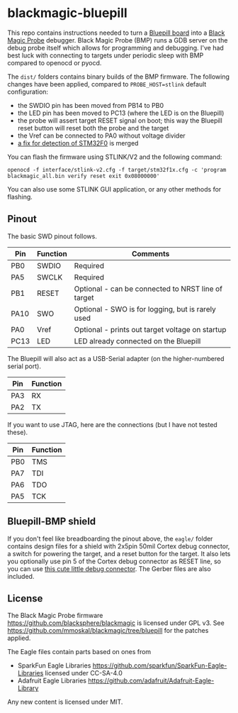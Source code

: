 # blackmagic-bluepill

This repo contains instructions needed to turn a [Bluepill board](https://stm32-base.org/boards/STM32F103C8T6-Blue-Pill.html)
into a [Black Magic Probe](https://github.com/blacksphere/blackmagic/wiki) debugger.
Black Magic Probe (BMP) runs a GDB server on the debug probe itself which allows for programming and debugging.
I've had best luck with connecting to targets under periodic sleep with BMP compared to openocd or pyocd.

The `dist/` folders contains binary builds of the BMP firmware.
The following changes have been applied, compared to `PROBE_HOST=stlink` default configuration:
* the SWDIO pin has been moved from PB14 to PB0
* the LED pin has been moved to PC13 (where the LED is on the Bluepill)
* the probe will assert target RESET signal on boot; this way the Bluepill reset button will reset both the probe and the target
* the Vref can be connected to PA0 without voltage divider
* [a fix for detection of STM32F0](https://github.com/blacksphere/blackmagic/pull/836) is merged

You can flash the firmware using STLINK/V2 and the following command:

```
openocd -f interface/stlink-v2.cfg -f target/stm32f1x.cfg -c 'program blackmagic_all.bin verify reset exit 0x08000000'
```

You can also use some STLINK GUI application, or any other methods for flashing.

## Pinout

The basic SWD pinout follows.

|Pin |Function| Comments
|----|--------| ------------
|PB0 |SWDIO   | Required
|PA5 |SWCLK   | Required
|PB1 |RESET   | Optional - can be connected to NRST line of target
|PA10|SWO     | Optional - SWO is for logging, but is rarely used
|PA0 |Vref    | Optional - prints out target voltage on startup
|PC13|LED     | LED already connected on the Bluepill

The Bluepill will also act as a USB-Serial adapter (on the higher-numbered serial port).

|Pin |Function|
|----|--------|
|PA3 |RX      |
|PA2 |TX      |

If you want to use JTAG, here are the connections (but I have not tested these).

|Pin |Function|
|----|--------|
|PB0 |TMS     |
|PA7 |TDI     |
|PA6 |TDO     |
|PA5 |TCK     |

## Bluepill-BMP shield

If you don't feel like breadboarding the pinout above,
the `eagle/` folder contains design files for a shield with 2x5pin 50mil Cortex debug connector,
a switch for powering the target, and a reset button for the target.
It also lets you optionally use pin 5 of the Cortex debug connector as RESET line,
so you can use [this cute little debug connector](https://arcade.makecode.com/hardware/dbg).
The Gerber files are also included.


## License

The Black Magic Probe firmware https://github.com/blacksphere/blackmagic
is licensed under GPL v3.
See https://github.com/mmoskal/blackmagic/tree/bluepill for the patches applied.

The Eagle files contain parts based on ones from 
* SparkFun Eagle Libraries https://github.com/sparkfun/SparkFun-Eagle-Libraries licensed under CC-SA-4.0
* Adafruit Eagle Libraries https://github.com/adafruit/Adafruit-Eagle-Library

Any new content is licensed under MIT.
